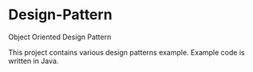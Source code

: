 # Design-Pattern
Object Oriented Design Pattern

This project contains various design patterns example. Example code is written in Java.
